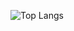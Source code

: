 ![Top Langs](https://github-readme-stats.vercel.app/api/top-langs/?username=mathvaillant&hide=javascript,css,scss,html&theme=tokyonight)


